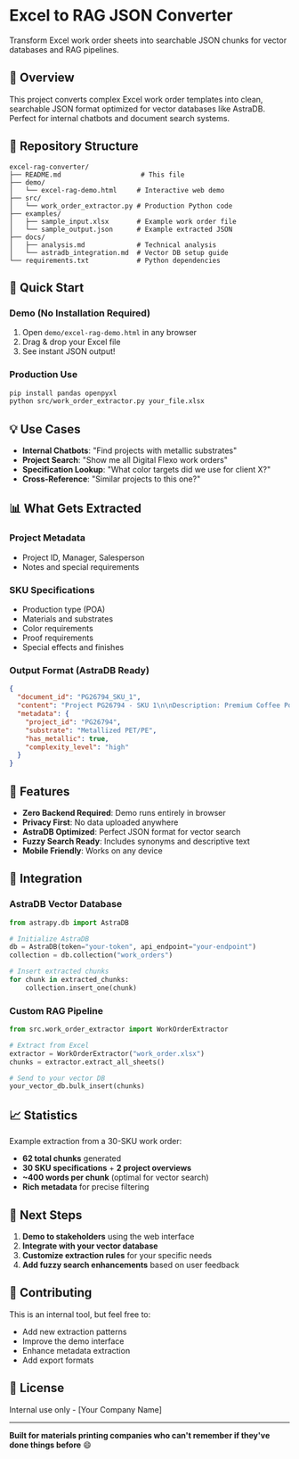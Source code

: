 # Excel to RAG JSON Converter

Transform Excel work order sheets into searchable JSON chunks for vector databases and RAG pipelines.

## 🎯 Overview

This project converts complex Excel work order templates into clean, searchable JSON format optimized for vector databases like AstraDB. Perfect for internal chatbots and document search systems.

## 📁 Repository Structure

```
excel-rag-converter/
├── README.md                    # This file
├── demo/
│   └── excel-rag-demo.html     # Interactive web demo
├── src/
│   └── work_order_extractor.py # Production Python code
├── examples/
│   ├── sample_input.xlsx       # Example work order file
│   └── sample_output.json      # Example extracted JSON
├── docs/
│   ├── analysis.md             # Technical analysis
│   └── astradb_integration.md  # Vector DB setup guide
└── requirements.txt            # Python dependencies

```

## 🚀 Quick Start

### Demo (No Installation Required)
1. Open `demo/excel-rag-demo.html` in any browser
2. Drag & drop your Excel file
3. See instant JSON output!

### Production Use
```bash
pip install pandas openpyxl
python src/work_order_extractor.py your_file.xlsx
```

## 💡 Use Cases

- **Internal Chatbots**: "Find projects with metallic substrates"
- **Project Search**: "Show me all Digital Flexo work orders"
- **Specification Lookup**: "What color targets did we use for client X?"
- **Cross-Reference**: "Similar projects to this one?"

## 📊 What Gets Extracted

### Project Metadata
- Project ID, Manager, Salesperson
- Notes and special requirements

### SKU Specifications  
- Production type (POA)
- Materials and substrates
- Color requirements
- Proof requirements
- Special effects and finishes

### Output Format (AstraDB Ready)
```json
{
  "document_id": "PG26794_SKU_1",
  "content": "Project PG26794 - SKU 1\n\nDescription: Premium Coffee Pouch...",
  "metadata": {
    "project_id": "PG26794",
    "substrate": "Metallized PET/PE",
    "has_metallic": true,
    "complexity_level": "high"
  }
}
```

## 🎨 Features

- **Zero Backend Required**: Demo runs entirely in browser
- **Privacy First**: No data uploaded anywhere
- **AstraDB Optimized**: Perfect JSON format for vector search
- **Fuzzy Search Ready**: Includes synonyms and descriptive text
- **Mobile Friendly**: Works on any device

## 🔧 Integration

### AstraDB Vector Database
```python
from astrapy.db import AstraDB

# Initialize AstraDB
db = AstraDB(token="your-token", api_endpoint="your-endpoint")
collection = db.collection("work_orders")

# Insert extracted chunks
for chunk in extracted_chunks:
    collection.insert_one(chunk)
```

### Custom RAG Pipeline
```python
from src.work_order_extractor import WorkOrderExtractor

# Extract from Excel
extractor = WorkOrderExtractor("work_order.xlsx")
chunks = extractor.extract_all_sheets()

# Send to your vector DB
your_vector_db.bulk_insert(chunks)
```

## 📈 Statistics

Example extraction from a 30-SKU work order:
- **62 total chunks** generated
- **30 SKU specifications** + **2 project overviews**
- **~400 words per chunk** (optimal for vector search)
- **Rich metadata** for precise filtering

## 🎯 Next Steps

1. **Demo to stakeholders** using the web interface
2. **Integrate with your vector database**
3. **Customize extraction rules** for your specific needs
4. **Add fuzzy search enhancements** based on user feedback

## 🤝 Contributing

This is an internal tool, but feel free to:
- Add new extraction patterns
- Improve the demo interface  
- Enhance metadata extraction
- Add export formats

## 📝 License

Internal use only - [Your Company Name]

---

**Built for materials printing companies who can't remember if they've done things before** 😄
